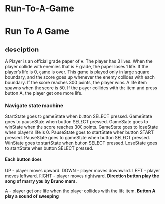 # Run-To-A-Game

# Run To A Game

## desciption
A Player is an official grade paper of A. The player has 3 lives. When the player collide with enemies that is F grade, the paper loses 1 life. If the player’s life is 0, game is over. This game is played only in large square boundary, and the score goes up whenever the enemy collides with each boundary. If the score reaches 300 points, the player wins. A life item spawns when the score is 50. If the player collides with the item and press button A, the player get one more life. 

### Navigate state machine
StartState goes to gameState when button SELECT pressed.
GameState goes to pauseState when button SELECT pressed.
GameState goes to winState when the score reaches 300 points.
GameState goes to loseState when player’s life is 0.
PauseState goes to startState when button START pressed.
PauseState goes to gameState when button SELECT pressed.
WinState goes to startState when button SELECT pressed.
LoseState goes to startState when button SELECT pressed.

#### Each button does
UP - player moves upward.
DOWN - player moves downward.
LEFT - player moves leftward.
RIGHT - player moves rightward. 
**Direction button play the song of marry you by Bruno mars.**

A - player get one life when the player collides with the life item.
**Button A play a sound of sweeping**






 
 
